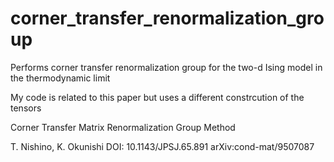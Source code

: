 # corner_transfer_renormalization_group

Performs corner transfer renormalization group for the two-d Ising model in the thermodynamic limit

My code is related to this paper but uses a different constrcution of the tensors

Corner Transfer Matrix Renormalization Group Method

T. Nishino, K. Okunishi
DOI:	10.1143/JPSJ.65.891
	arXiv:cond-mat/9507087

